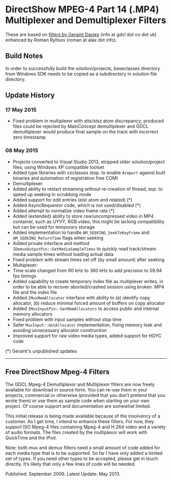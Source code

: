 ﻿# DirectShow MPEG-4 Part 14 (.MP4) Multiplexer and Demultiplexer Filters

These are based on [filters by Geraint Davies](http://www.gdcl.co.uk/mpeg4/) (info at gdcl dot co dot uk) enhanced by Roman Ryltsov (roman at alax dot info).

## Build Notes

In order to successfully build the solution/projects, baseclasses directory from Windows SDK needs to be copied as a subdirectory in solution file directory.

## Update History

### 17 May 2015

 * Fixed problem in multiplexer with stts/stsz atom discrepancy; produced files could be rejected by MainConcept demultiplexer and GDCL demultiplexer would produce final sample on the track with incorrect zero timestamp

### 08 May 2015

 * Projects converted to Visual Studio 2013, stripped older solution/project files; using Windows XP compatible toolset
 * Added type libraries with coclasses (esp. to enable `#import` against built binaries and automation of registration free COM)    
 * Demultiplexer:
  * Added ability to restart streaming without re-creation of thread, esp. to speed up seeking in scrubbing mode
  * Added support for edit entries (elst atom and related) (*)
  * Added AsyncRequestor code, which is not used/disabled (*)
  * Added attempt to normalize video frame rate (*)
  * Added (extended) ability to store raw/uncompressed video in MP4 container, such as UYVY, RGB video; this might be lacking compatibility but can be used for temporary storage 
  * Added implementation to handle `AM_SEEKING_SeekToKeyFrame` and `AM_SEEKING_ReturnTime` flags when seeking
  * Added private interface and method `IDemuxOutputPin::GetMediaSampleTimes` to quickly read track/stream media sample times without loading actual data
  * Fixed problem with stream times set off (by small amount) after seeking
 * Multiplexer:
  * Time scale changed from 90 kHz to 360 kHz to add precision to 59.94 fps timings
  * Added capability to create temporary index file as multiplexer writes, in order to be able to recover aborted/crashed session using broken .MP4 file and the index file
  * Added `IMuxMemAllocator` interface with ability to (a) identify copy allocator, (b) reduce minimal forced amount of buffers on copy allocator
  * Added `IMuxInputPin::GetMemAllocators` to access public and internal memory allocators
  * Fixed problem with input samples without stop time
  * Safer `MuxInput::GetAllocator` implementation, fixing memory leak and avoiding unnecessary allocator construction  
  * Improved support for raw video media types, added support for HDYC code

(*) Geraint's unpublished updates

---

## Free DirectShow Mpeg-4 Filters

The GDCL Mpeg-4 Demultiplexor and Multiplexor filters are now freely available for download in source form. You can re-use them in your projects, commercial or otherwise (provided that you don’t pretend that you wrote them) or use them as sample code when starting on your own project. Of course support and documentation are somewhat limited.

This initial release is being made available because of the insolvency of a customer. As I get time, I intend to enhance these filters. For now, they support ISO Mpeg-4 files containing Mpeg-4 and H.264 video and a variety of audio formats. The files created by the multiplexor will work with QuickTime and the iPod.

Note: both mux and demux filters need a small amount of code added for each media type that is to be supported. So far I have only added a limited set of types. If you need other types to be accepted, please get in touch directly. It’s likely that only a few lines of code will be needed.

Published: September 2006. Latest Update: May 2013.